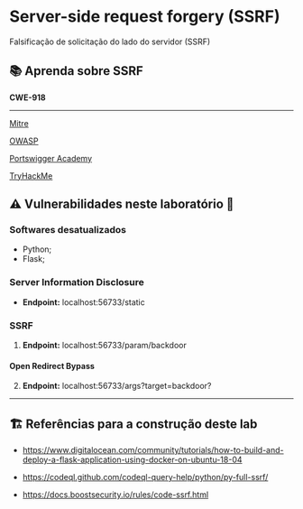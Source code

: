# Server-side request forgery (SSRF)
Falsificação de solicitação do lado do servidor (SSRF)


## 📚 Aprenda sobre SSRF

**CWE-918**
___

[Mitre](https://cwe.mitre.org/data/definitions/918.html)

[OWASP](https://owasp.org/www-community/attacks/Server_Side_Request_Forgery)

[Portswigger Academy](https://portswigger.net/web-security/ssrf)

[TryHackMe](https://tryhackme.com/room/ssrfqi)


## ⚠️ Vulnerabilidades neste laboratório 🚨
### Softwares desatualizados
- Python;
- Flask;

### Server Information Disclosure 
- **Endpoint:** localhost:56733/static

### SSRF
1. **Endpoint:** localhost:56733/param/backdoor

#### Open Redirect Bypass
2. **Endpoint:** localhost:56733/args?target=backdoor?

___
## 🏗️ Referências para a construção deste lab
- https://www.digitalocean.com/community/tutorials/how-to-build-and-deploy-a-flask-application-using-docker-on-ubuntu-18-04

- https://codeql.github.com/codeql-query-help/python/py-full-ssrf/

- https://docs.boostsecurity.io/rules/code-ssrf.html